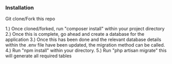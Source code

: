 ### Installation

Git clone/Fork this repo

1.) Once cloned/forked, run "composer install" within your project directory
2.) Once this is complete, go ahead and create a database for the application
3.) Once this has been done and the relevant database details within the .env file have been updated, the migration method can be called.
4.) Run "npm install" within your directory. 
5.) Run "php artisan migrate" this will generate all required tables